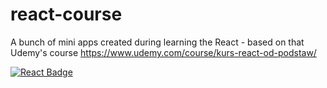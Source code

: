 # react-course
A bunch of mini apps created during learning the React - based on that Udemy's course https://www.udemy.com/course/kurs-react-od-podstaw/

<div id="badges">
   <a href="#">
    <img src="https://img.shields.io/badge/react-%2320232a.svg?style=for-the-badge&logo=react&logoColor=%2361DAFB" alt="React Badge"/>
  </a>
</div>
